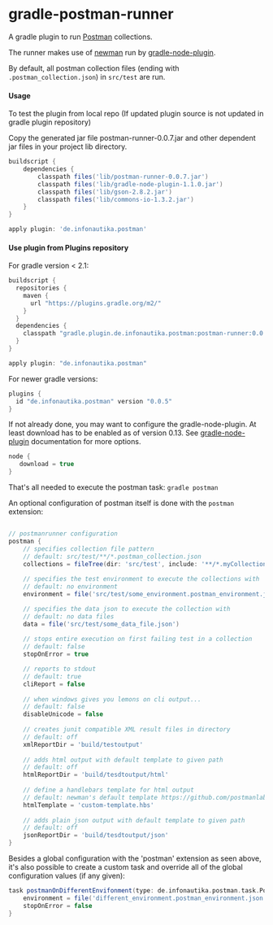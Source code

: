 # gradle-postman-runner

A gradle plugin to run [Postman](https://www.getpostman.com/) collections.

The runner makes use of [newman](https://github.com/postmanlabs/newman) run by [gradle-node-plugin](https://github.com/srs/gradle-node-plugin).

By default, all postman collection files (ending with `.postman_collection.json`) in `src/test` are run.

#### Usage

To test the plugin from local repo (If updated plugin source is not updated in gradle plugin repository)

Copy the generated jar file postman-runner-0.0.7.jar and other dependent jar files in your project lib directory.

```groovy
buildscript {
    dependencies {
        classpath files('lib/postman-runner-0.0.7.jar')
        classpath files('lib/gradle-node-plugin-1.1.0.jar')
        classpath files('lib/gson-2.8.2.jar')
        classpath files('lib/commons-io-1.3.2.jar')
    }
}

apply plugin: 'de.infonautika.postman'
```

#### Use plugin from Plugins repository

For gradle version < 2.1:

```groovy
buildscript {
  repositories {
    maven {
      url "https://plugins.gradle.org/m2/"
    }
  }
  dependencies {
    classpath "gradle.plugin.de.infonautika.postman:postman-runner:0.0.5"
  }
}

apply plugin: "de.infonautika.postman"
```

For newer gradle versions:

```groovy
plugins {
  id "de.infonautika.postman" version "0.0.5"
}
```

If not already done, you may want to configure the gradle-node-plugin. At least download has to be enabled as of version 0.13. See [gradle-node-plugin](https://github.com/srs/gradle-node-plugin) documentation for more options.

```groovy
node {
   download = true
}
```

That's all needed to execute the postman task:
`gradle postman`

An optional configuration of postman itself is done with the `postman` extension:

```groovy

// postmanrunner configuration
postman {
    // specifies collection file pattern
    // default: src/test/**/*.postman_collection.json
    collections = fileTree(dir: 'src/test', include: '**/*.myCollection*')
    
    // specifies the test environment to execute the collections with
    // default: no environment
    environment = file('src/test/some_environment.postman_environment.json')

    // specifies the data json to execute the collection with
    // default: no data files
    data = file('src/test/some_data_file.json')
    
    // stops entire execution on first failing test in a collection
    // default: false
    stopOnError = true

    // reports to stdout
    // default: true
    cliReport = false
    
    // when windows gives you lemons on cli output...
    // default: false
    disableUnicode = false
    
    // creates junit compatible XML result files in directory
    // default: off
    xmlReportDir = 'build/testoutput'
    
    // adds html output with default template to given path
    // default: off
    htmlReportDir = 'build/tesdtoutput/html'
    
    // define a handlebars template for html output
    // default: newman's default template https://github.com/postmanlabs/newman/blob/develop/lib/reporters/html/template-default.hbs
    htmlTemplate = 'custom-template.hbs'
    
    // adds plain json output with default template to given path
    // default: off
    jsonReportDir = 'build/tesdtoutput/json'
}

```


Besides a global configuration with the 'postman' extension as seen above, it's also possible to create a custom task and override all of the global configuration values (if any given):

```groovy
task postmanOnDifferentEnvifonment(type: de.infonautika.postman.task.PostmanTask) {
    environment = file('different_environment.postman_environment.json')
    stopOnError = false
}
```

